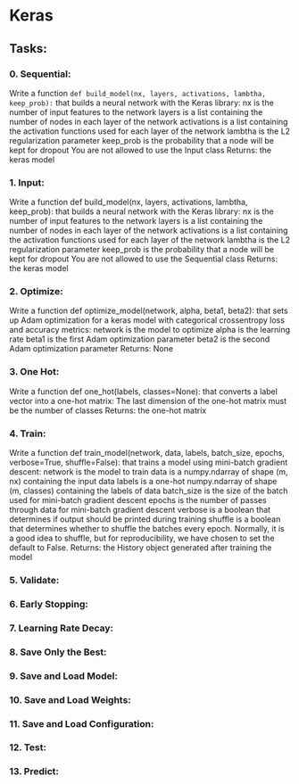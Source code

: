 # Keras

## Tasks:

### 0. Sequential:
Write a function `def build_model(nx, layers, activations, lambtha, keep_prob):` that builds a neural network with the Keras library:
nx is the number of input features to the network
layers is a list containing the number of nodes in each layer of the network
activations is a list containing the activation functions used for each layer of the network
lambtha is the L2 regularization parameter
keep_prob is the probability that a node will be kept for dropout
You are not allowed to use the Input class
Returns: the keras model

### 1. Input:
Write a function def build_model(nx, layers, activations, lambtha, keep_prob): that builds a neural network with the Keras library:
nx is the number of input features to the network
layers is a list containing the number of nodes in each layer of the network
activations is a list containing the activation functions used for each layer of the network
lambtha is the L2 regularization parameter
keep_prob is the probability that a node will be kept for dropout
You are not allowed to use the Sequential class
Returns: the keras model

### 2. Optimize:
Write a function def optimize_model(network, alpha, beta1, beta2): that sets up Adam optimization for a keras model with categorical crossentropy loss and accuracy metrics:
network is the model to optimize
alpha is the learning rate
beta1 is the first Adam optimization parameter
beta2 is the second Adam optimization parameter
Returns: None

### 3. One Hot:
Write a function def one_hot(labels, classes=None): that converts a label vector into a one-hot matrix:
The last dimension of the one-hot matrix must be the number of classes
Returns: the one-hot matrix

### 4. Train:
Write a function def train_model(network, data, labels, batch_size, epochs, verbose=True, shuffle=False): that trains a model using mini-batch gradient descent:
network is the model to train
data is a numpy.ndarray of shape (m, nx) containing the input data
labels is a one-hot numpy.ndarray of shape (m, classes) containing the labels of data
batch_size is the size of the batch used for mini-batch gradient descent
epochs is the number of passes through data for mini-batch gradient descent
verbose is a boolean that determines if output should be printed during training
shuffle is a boolean that determines whether to shuffle the batches every epoch. Normally, it is a good idea to shuffle, but for reproducibility, we have chosen to set the default to False.
Returns: the History object generated after training the model

### 5. Validate:
### 6. Early Stopping:
### 7. Learning Rate Decay:
### 8. Save Only the Best:
### 9. Save and Load Model:
### 10. Save and Load Weights:
### 11. Save and Load Configuration:
### 12. Test:
### 13. Predict:
